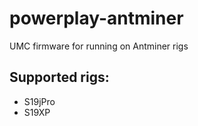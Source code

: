 # powerplay-antminer
UMC firmware for running on Antminer rigs 

## Supported rigs:
- S19jPro
- S19XP
